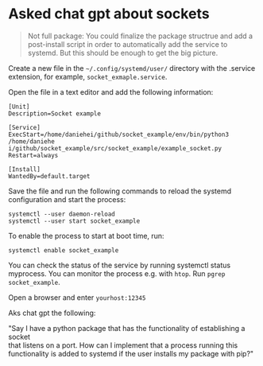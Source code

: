 # Asked chat gpt about sockets

> Not full package: You could finalize the package structrue and add a post-install script 
in order to automatically add the service to systemd. But this should be enough to get the
big picture.

Create a new file in the `~/.config/systemd/user/` directory with the .service extension, for example, `socket_exmaple.service`.

Open the file in a text editor and add the following information:

```
[Unit]
Description=Socket example

[Service]
ExecStart=/home/daniehei/github/socket_example/env/bin/python3 /home/daniehe
i/github/socket_example/src/socket_example/example_socket.py
Restart=always

[Install]
WantedBy=default.target
```

Save the file and run the following commands to reload the systemd configuration and start the process:

```
systemctl --user daemon-reload
systemctl --user start socket_example
```

To enable the process to start at boot time, run:

```
systemctl enable socket_example
```

You can check the status of the service by running systemctl status myprocess.
You can monitor the process e.g. with `htop`.
Run `pgrep socket_example`.

Open a browser and enter `yourhost:12345`

Aks chat gpt the following:

"Say I have a python package that has the functionality of establishing a socket  
that listens on a port. How can I implement that a process running this functionality 
is added to systemd if the user installs my package with pip?"
